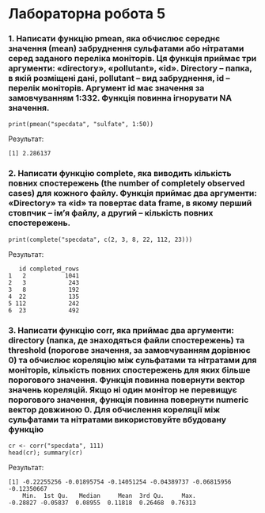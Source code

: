 # Лабораторна робота 5

### 1. Написати функцію pmean, яка обчислює середнє значення (mean) забруднення сульфатами або нітратами серед заданого переліка моніторів. Ця функція приймає три аргументи: «directory», «pollutant», «id». Directory – папка, в якій розміщені дані, pollutant – вид забруднення, id – перелік моніторів. Аргумент id має значення за замовчуванням 1:332. Функція повинна ігнорувати NA значення.
```
print(pmean("specdata", "sulfate", 1:50))
```
Результат:
```
[1] 2.286137
```
### 2. Написати функцію complete, яка виводить кількість повних спостережень (the number of completely observed cases) для кожного файлу. Функція приймає два аргументи: «Directory» та «id» та повертає data frame, в якому перший стовпчик – ім’я файлу, а другий – кількість повних спостережень.
```
print(complete("specdata", c(2, 3, 8, 22, 112, 23)))
```
Результат:
```
   id completed_rows
1   2           1041
2   3            243
3   8            192
4  22            135
5 112            242
6  23            492
```
### 3.  Написати функцію corr, яка приймає два аргументи: directory (папка, де знаходяться файли спостережень) та threshold (порогове значення, за замовчуванням дорівнює 0) та обчислює кореляцію між сульфатами та нітратами для моніторів, кількість повних спостережень для яких більше порогового значення. Функція повинна повернути вектор значень кореляцій. Якщо ні один монітор не перевищує порогового значення, функція повинна повернути numeric вектор довжиною 0. Для обчислення кореляції між сульфатами та нітратами використовуйте вбудовану функцію
```
cr <- corr("specdata", 111)
head(cr); summary(cr)
```
Результат:
```
[1] -0.22255256 -0.01895754 -0.14051254 -0.04389737 -0.06815956 -0.12350667
    Min.  1st Qu.   Median     Mean  3rd Qu.     Max. 
-0.28827 -0.05837  0.08955  0.11818  0.26468  0.76313 
```